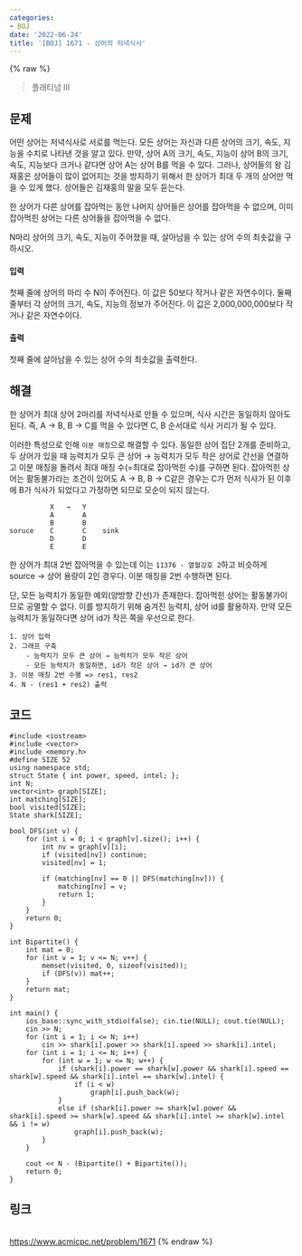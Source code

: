 ```yaml
---
categories:
- BOJ
date: '2022-06-24'
title: '[BOJ] 1671 - 상어의 저녁식사'
---
```


{% raw %}
> 플래티넘 III<br>

## 문제
어떤 상어는 저녁식사로 서로를 먹는다. 모든 상어는 자신과 다른 상어의 크기, 속도, 지능을 수치로 나타낸 것을 알고 있다. 만약, 상어 A의 크기, 속도, 지능이 상어 B의 크기, 속도, 지능보다 크거나 같다면 상어 A는 상어 B를 먹을 수 있다. 그러나, 상어들의 왕 김재홍은 상어들이 많이 없어지는 것을 방지하기 위해서 한 상어가 최대 두 개의 상어만 먹을 수 있게 했다. 상어들은 김재홍의 말을 모두 듣는다.

한 상어가 다른 상어를 잡아먹는 동안 나머지 상어들은 상어를 잡아먹을 수 없으며, 이미 잡아먹힌 상어는 다른 상어들을 잡아먹을 수 없다.

N마리 상어의 크기, 속도, 지능이 주어졌을 때, 살아남을 수 있는 상어 수의 최솟값을 구하시오.

#### 입력
첫째 줄에 상어의 마리 수 N이 주어진다. 이 값은 50보다 작거나 같은 자연수이다. 둘째 줄부터 각 상어의 크기, 속도, 지능의 정보가 주어진다. 이 값은 2,000,000,000보다 작거나 같은 자연수이다.

#### 출력
첫째 줄에 살아남을 수 있는 상어 수의 최솟값을 출력한다.

## 해결
한 상어가 최대 상어 2마리를 저녁식사로 만들 수 있으며, 식사 시간은 동일하지 않아도 된다. 즉, A → B, B → C를 먹을 수 있다면 C, B 순서대로 식사 거리가 될 수 있다.

이러한 특성으로 인해 `이분 매칭`으로 해결할 수 있다. 동일한 상어 집단 2개를 준비하고, 두 상어가 있을 때 능력치가 모두 큰 상어 → 능력치가 모두 작은 상어로 간선을 연결하고 이분 매칭을 돌려서 최대 매칭 수(=최대로 잡아먹힌 수)를 구하면 된다. 잡아먹힌 상어는 활동불가라는 조건이 있어도 A → B, B → C같은 경우는 C가 먼저 식사가 된 이후에 B가 식사가 되었다고 가정하면 되므로 모순이 되지 않는다.
```
          X   →   Y
          A       A
          B       B
soruce    C       C    sink
          D       D
          E       E
```

한 상어가 최대 2번 잡아먹을 수 있는데 이는 `11376 - 열혈강호 2`하고 비슷하게 source → 상어 용량이 2인 경우다. 이분 매칭을 2번 수행하면 된다.

단, 모든 능력치가 동일한 예외(양방향 간선)가 존재한다. 잡아먹힌 상어는 활동불가이므로 공멸할 수 없다. 이를 방지하기 위해 숨겨진 능력치, 상어 id를 활용하자. 만약 모든 능력치가 동일하다면 상어 id가 작은 쪽을 우선으로 한다.
```
1. 상어 입력
2. 그래프 구축
	- 능력치가 모두 큰 상어 → 능력치가 모두 작은 상어
	- 모든 능력치가 동일하면, id가 작은 상어 → id가 큰 상어
3. 이분 매칭 2번 수행 => res1, res2
4. N - (res1 + res2) 출력
```

## 코드
```
#include <iostream>
#include <vector>
#include <memory.h>
#define SIZE 52
using namespace std;
struct State { int power, speed, intel; };
int N;
vector<int> graph[SIZE];
int matching[SIZE];
bool visited[SIZE];
State shark[SIZE];

bool DFS(int v) {
	for (int i = 0; i < graph[v].size(); i++) {
		int nv = graph[v][i];
		if (visited[nv]) continue;
		visited[nv] = 1;

		if (matching[nv] == 0 || DFS(matching[nv])) {
			matching[nv] = v;
			return 1;
		}
	}
	return 0;
}

int Bipartite() {
	int mat = 0;
	for (int v = 1; v <= N; v++) {
		memset(visited, 0, sizeof(visited));
		if (DFS(v)) mat++;
	}
	return mat;
}

int main() {
	ios_base::sync_with_stdio(false); cin.tie(NULL); cout.tie(NULL);
	cin >> N;
	for (int i = 1; i <= N; i++)
		cin >> shark[i].power >> shark[i].speed >> shark[i].intel;
	for (int i = 1; i <= N; i++) {
		for (int w = 1; w <= N; w++) {
			if (shark[i].power == shark[w].power && shark[i].speed == shark[w].speed && shark[i].intel == shark[w].intel) {
				if (i < w)
					graph[i].push_back(w);
			}
			else if (shark[i].power >= shark[w].power && shark[i].speed >= shark[w].speed && shark[i].intel >= shark[w].intel && i != w)
				graph[i].push_back(w);
		}
	}
	
	cout << N - (Bipartite() + Bipartite());
	return 0;
}
```

## 링크
<br>https://www.acmicpc.net/problem/1671
{% endraw %}